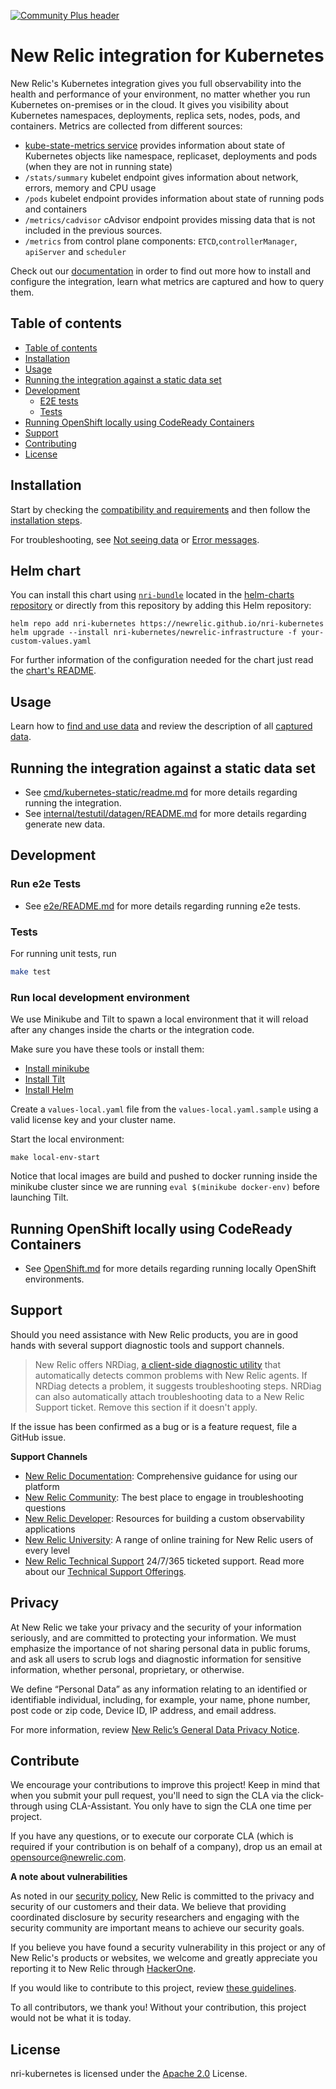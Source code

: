 [![Community Plus header](https://github.com/newrelic/opensource-website/raw/master/src/images/categories/Community_Plus.png)](https://opensource.newrelic.com/oss-category/#community-plus)

# New Relic integration for Kubernetes

New Relic's Kubernetes integration gives you full observability into the health and performance of your environment,
no matter whether you run Kubernetes on-premises or in the cloud.
It gives you visibility about Kubernetes namespaces, deployments, replica sets, nodes, pods, and containers.
Metrics are collected from different sources:
* [kube-state-metrics service](https://github.com/kubernetes/kube-state-metrics) provides information about state of
Kubernetes objects like namespace, replicaset, deployments and pods (when they are not in running state)
* `/stats/summary` kubelet endpoint gives information about network, errors, memory and CPU usage
* `/pods` kubelet endpoint provides information about state of running pods and containers
* `/metrics/cadvisor` cAdvisor endpoint provides missing data that is not included in the previous sources.
* `/metrics` from control plane components: `ETCD`,`controllerManager`, `apiServer` and `scheduler`

Check out our [documentation](https://docs.newrelic.com/docs/kubernetes-integration-new-relic-infrastructure)
in order to find out more how to install and configure the integration, learn what metrics are captured
and how to query them.

## Table of contents

- [Table of contents](#table-of-contents)
- [Installation](#installation)
- [Usage](#usage)
- [Running the integration against a static data set](#running-the-integration-against-a-static-data-set)
- [Development](#development)
  - [E2E tests](#Run-e2e-Tests)
  - [Tests](#tests)
- [Running OpenShift locally using CodeReady Containers](#running-openshift-locally-using-codeready-containers)
- [Support](#support)
- [Contributing](#contributing)
- [License](#license)

## Installation

Start by checking the
[compatibility and requirements](https://docs.newrelic.com/docs/integrations/kubernetes-integration/get-started/kubernetes-integration-compatibility-requirements) 
and then follow the
[installation steps](https://docs.newrelic.com/docs/kubernetes-monitoring-integration).

For troubleshooting, see
[Not seeing data](https://docs.newrelic.com/docs/integrations/host-integrations/troubleshooting/kubernetes-integration-troubleshooting-not-seeing-data)
or [Error messages](https://docs.newrelic.com/docs/integrations/host-integrations/troubleshooting/kubernetes-integration-troubleshooting-error-messages).

## Helm chart

You can install this chart using [`nri-bundle`](https://github.com/newrelic/helm-charts/tree/master/charts/nri-bundle) located in the
[helm-charts repository](https://github.com/newrelic/helm-charts) or directly from this repository by adding this Helm repository:

```shell
helm repo add nri-kubernetes https://newrelic.github.io/nri-kubernetes
helm upgrade --install nri-kubernetes/newrelic-infrastructure -f your-custom-values.yaml
```

For further information of the configuration needed for the chart just read the [chart's README](/charts/newrelic-infrastructure/README.md).

## Usage

Learn how to 
[find and use data](https://docs.newrelic.com/docs/integrations/kubernetes-integration/understand-use-data/understand-use-data)
and review the description of all 
[captured data](https://docs.newrelic.com/docs/integrations/kubernetes-integration/understand-use-data/understand-use-data#event-types).

## Running the integration against a static data set

 - See [cmd/kubernetes-static/readme.md](./cmd/kubernetes-static/readme.md) for more details regarding running the integration.
 - See [internal/testutil/datagen/README.md](./internal/testutil/datagen/README.md) for more details regarding generate new data.

## Development

### Run e2e Tests
- See [e2e/README.md](./e2e/README.md) for more details regarding running e2e tests.

### Tests

For running unit tests, run

```bash
make test
```

### Run local development environment

We use Minikube and Tilt to spawn a local environment that it will reload after any changes inside the charts or the integration code.

Make sure you have these tools or install them:
- [Install minikube](https://minikube.sigs.k8s.io/docs/start/)
- [Install Tilt](https://docs.tilt.dev/install.html)
- [Install Helm](https://helm.sh/docs/intro/install/)

Create a `values-local.yaml` file from the `values-local.yaml.sample` using a valid license key and your cluster name.

Start the local environment:
```shell
make local-env-start
```

Notice that local images are build and pushed to docker running inside the minikube cluster since we are running `eval $(minikube docker-env)` before launching Tilt.

## Running OpenShift locally using CodeReady Containers

- See [OpenShift.md](./OpenShift.md) for more details regarding running locally OpenShift environments.

## Support

Should you need assistance with New Relic products, you are in good hands with several support diagnostic tools and support channels.

>New Relic offers NRDiag, [a client-side diagnostic utility](https://docs.newrelic.com/docs/using-new-relic/cross-product-functions/troubleshooting/new-relic-diagnostics) that automatically detects common problems with New Relic agents. If NRDiag detects a problem, it suggests troubleshooting steps. NRDiag can also automatically attach troubleshooting data to a New Relic Support ticket. Remove this section if it doesn't apply.

If the issue has been confirmed as a bug or is a feature request, file a GitHub issue.

**Support Channels**

* [New Relic Documentation](https://docs.newrelic.com): Comprehensive guidance for using our platform
* [New Relic Community](https://discuss.newrelic.com/t/new-relic-kubernetes-open-source-integration/109093): The best place to engage in troubleshooting questions
* [New Relic Developer](https://developer.newrelic.com/): Resources for building a custom observability applications
* [New Relic University](https://learn.newrelic.com/): A range of online training for New Relic users of every level
* [New Relic Technical Support](https://support.newrelic.com/) 24/7/365 ticketed support. Read more about our [Technical Support Offerings](https://docs.newrelic.com/docs/licenses/license-information/general-usage-licenses/support-plan).

## Privacy

At New Relic we take your privacy and the security of your information seriously, and are committed to protecting your information. We must emphasize the importance of not sharing personal data in public forums, and ask all users to scrub logs and diagnostic information for sensitive information, whether personal, proprietary, or otherwise.

We define “Personal Data” as any information relating to an identified or identifiable individual, including, for example, your name, phone number, post code or zip code, Device ID, IP address, and email address.

For more information, review [New Relic’s General Data Privacy Notice](https://newrelic.com/termsandconditions/privacy).

## Contribute
 
We encourage your contributions to improve this project! Keep in mind that when you submit your pull request, you'll need to sign the CLA via the click-through using CLA-Assistant. You only have to sign the CLA one time per project.

If you have any questions, or to execute our corporate CLA (which is required if your contribution is on behalf of a company), drop us an email at opensource@newrelic.com.

**A note about vulnerabilities**

As noted in our [security policy](../../security/policy), New Relic is committed to the privacy and security of our customers and their data. We believe that providing coordinated disclosure by security researchers and engaging with the security community are important means to achieve our security goals.

If you believe you have found a security vulnerability in this project or any of New Relic's products or websites, we welcome and greatly appreciate you reporting it to New Relic through [HackerOne](https://hackerone.com/newrelic).

If you would like to contribute to this project, review [these guidelines](./CONTRIBUTING.md).

To all contributors, we thank you!  Without your contribution, this project would not be what it is today.

## License

nri-kubernetes is licensed under the [Apache 2.0](http://apache.org/licenses/LICENSE-2.0.txt) License.
